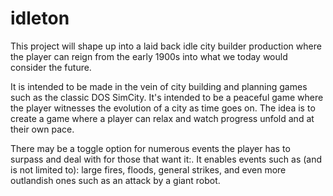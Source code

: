 # idleton
This project will shape up into a laid back idle city builder production where the player can reign from the early 1900s into what we today would consider the future.

It is intended to be made in the vein of city building and planning games such as the classic DOS SimCity. It's intended to be a peaceful game where the player witnesses the evolution of a city as time goes on. The idea is to create a game where a player can relax and watch progress unfold and at their own pace. 

There may be a toggle option for numerous events the player has to surpass and deal with for those that want it:. It enables events such as (and is not limited to): large fires, floods, general strikes, and even more outlandish ones such as an attack by a giant robot. 
